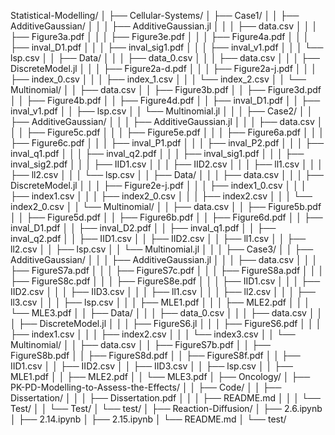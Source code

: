 Statistical-Modelling/
│
├── Cellular-Systems/
│   ├── Case1/
│   │   ├── AdditiveGaussian/
│   │   │   ├── AdditiveGaussian.jl
│   │   │   ├── data.csv
│   │   │   ├── Figure3a.pdf
│   │   │   ├── Figure3e.pdf
│   │   │   ├── Figure4a.pdf
│   │   │   ├── inval_D1.pdf
│   │   │   ├── inval_sig1.pdf
│   │   │   ├── inval_v1.pdf
│   │   │   └── lsp.csv
│   │   ├── Data/
│   │   │   ├── data_0.csv
│   │   │   ├── data.csv
│   │   │   ├── DiscreteModel.jl
│   │   │   ├── Figure2a-d.pdf
│   │   │   ├── Figure2a-j.pdf
│   │   │   ├── index_0.csv
│   │   │   ├── index_1.csv
│   │   │   └── index_2.csv
│   │   └── Multinomial/
│   │       ├── data.csv
│   │       ├── Figure3b.pdf
│   │       ├── Figure3d.pdf
│   │       ├── Figure4b.pdf
│   │       ├── Figure4d.pdf
│   │       ├── inval_D1.pdf
│   │       ├── inval_v1.pdf
│   │       ├── lsp.csv
│   │       └── Multinomial.jl
│   │
│   ├── Case2/
│   │   ├── AdditiveGaussian/
│   │   │   ├── AdditiveGaussian.jl
│   │   │   ├── data.csv
│   │   │   ├── Figure5c.pdf
│   │   │   ├── Figure5e.pdf
│   │   │   ├── Figure6a.pdf
│   │   │   ├── Figure6c.pdf
│   │   │   ├── inval_P1.pdf
│   │   │   ├── inval_P2.pdf
│   │   │   ├── inval_q1.pdf
│   │   │   ├── inval_q2.pdf
│   │   │   ├── inval_sig1.pdf
│   │   │   ├── inval_sig2.pdf
│   │   │   ├── IID1.csv
│   │   │   ├── IID2.csv
│   │   │   ├── ll1.csv
│   │   │   ├── ll2.csv
│   │   │   └── lsp.csv
│   │   ├── Data/
│   │   │   ├── data.csv
│   │   │   ├── DiscreteModel.jl
│   │   │   ├── Figure2e-j.pdf
│   │   │   ├── index1_0.csv
│   │   │   ├── index1.csv
│   │   │   ├── index2_0.csv
│   │   │   ├── index2.csv
│   │   │   └── index2_0.csv
│   │   └── Multinomial/
│   │       ├── data.csv
│   │       ├── Figure5b.pdf
│   │       ├── Figure5d.pdf
│   │       ├── Figure6b.pdf
│   │       ├── Figure6d.pdf
│   │       ├── inval_D1.pdf
│   │       ├── inval_D2.pdf
│   │       ├── inval_q1.pdf
│   │       ├── inval_q2.pdf
│   │       ├── IID1.csv
│   │       ├── IID2.csv
│   │       ├── ll1.csv
│   │       ├── ll2.csv
│   │       ├── lsp.csv
│   │       └── Multinomial.jl
│   │
│   ├── Case3/
│   │   ├── AdditiveGaussian/
│   │   │   ├── AdditiveGaussian.jl
│   │   │   ├── data.csv
│   │   │   ├── FigureS7a.pdf
│   │   │   ├── FigureS7c.pdf
│   │   │   ├── FigureS8a.pdf
│   │   │   ├── FigureS8c.pdf
│   │   │   ├── FigureS8e.pdf
│   │   │   ├── IID1.csv
│   │   │   ├── IID2.csv
│   │   │   ├── IID3.csv
│   │   │   ├── ll1.csv
│   │   │   ├── ll2.csv
│   │   │   ├── ll3.csv
│   │   │   ├── lsp.csv
│   │   │   ├── MLE1.pdf
│   │   │   ├── MLE2.pdf
│   │   │   └── MLE3.pdf
│   │   ├── Data/
│   │   │   ├── data_0.csv
│   │   │   ├── data.csv
│   │   │   ├── DiscreteModel.jl
│   │   │   ├── FigureS6.jl
│   │   │   ├── FigureS6.pdf
│   │   │   ├── index1.csv
│   │   │   ├── index2.csv
│   │   │   └── index3.csv
│   │   └── Multinomial/
│   │       ├── data.csv
│   │       ├── FigureS7b.pdf
│   │       ├── FigureS8b.pdf
│   │       ├── FigureS8d.pdf
│   │       ├── FigureS8f.pdf
│   │       ├── IID1.csv
│   │       ├── IID2.csv
│   │       ├── IID3.csv
│   │       ├── lsp.csv
│   │       ├── MLE1.pdf
│   │       ├── MLE2.pdf
│   │       └── MLE3.pdf
│
├── Oncology/
│   ├── PK-PD-Modelling-to-Assess-the-Effects/
│   │   ├── Code/
│   │   ├── Dissertation/
│   │   │   ├── Dissertation.pdf
│   │   │   ├── README.md
│   │   │   └── Test/
│   │   └── Test/
│   └── test/
│
├── Reaction-Diffusion/
│   ├── 2.6.ipynb
│   ├── 2.14.ipynb
│   ├── 2.15.ipynb
│   └── README.md
│
└── test/
